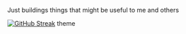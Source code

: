 Just buildings things that might be useful to me and others 



[![GitHub Streak](https://streak-stats.demolab.com/?user=KelvinJPS&theme=dark)](https://git.io/streak-stats) theme
